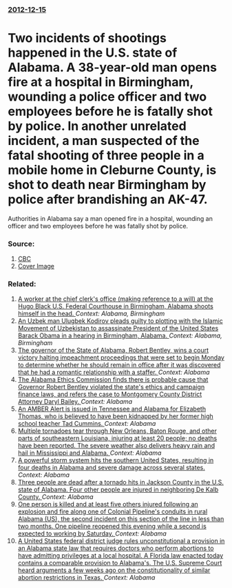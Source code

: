 ### [2012-12-15](/news/2012/12/15/index.md)

# Two incidents of shootings happened in the U.S. state of Alabama. A 38-year-old man opens fire at a hospital in Birmingham, wounding a police officer and two employees before he is fatally shot by police. In another unrelated incident, a man suspected of the fatal shooting of three people in a mobile home in Cleburne County, is shot to death near Birmingham by police after brandishing an AK-47. 

Authorities in Alabama say a man opened fire in a hospital, wounding an officer and two employees before he was fatally shot by police. 


### Source:

1. [CBC](http://www.cbc.ca/news/world/story/2012/12/15/alabama-hospital-shooting.html)
1. [Cover Image](https://i.cbc.ca/1.1584943.1379056017!/httpImage/image.jpg_gen/derivatives/16x9_1180/hi-alabama-hospital-shootin.jpg)

### Related:

1. [A worker at the chief clerk's office (making reference to a will) at the Hugo Black U.S. Federal Courthouse in Birmingham, Alabama shoots himself in the head. ](/news/2012/12/13/a-worker-at-the-chief-clerk-s-office-making-reference-to-a-will-at-the-hugo-black-u-s-federal-courthouse-in-birmingham-alabama-shoots-hi.md) _Context: Alabama, Birmingham_
2. [An Uzbek man Ulugbek Kodirov pleads guilty to plotting with the Islamic Movement of Uzbekistan to assassinate President of the United States Barack Obama in a hearing in Birmingham, Alabama. ](/news/2012/02/10/an-uzbek-man-ulugbek-kodirov-pleads-guilty-to-plotting-with-the-islamic-movement-of-uzbekistan-to-assassinate-president-of-the-united-states.md) _Context: Alabama, Birmingham_
3. [The governor of the State of Alabama, Robert Bentley, wins a court victory halting impeachment proceedings that were set to begin Monday to determine whether he should remain in office after it was discovered that he had a romantic relationship with a staffer. ](/news/2017/04/7/the-governor-of-the-state-of-alabama-robert-bentley-wins-a-court-victory-halting-impeachment-proceedings-that-were-set-to-begin-monday-to.md) _Context: Alabama_
4. [The Alabama Ethics Commission finds there is probable cause that Governor Robert Bentley violated the state's ethics and campaign finance laws, and refers the case to Montgomery County District Attorney Daryl Bailey. ](/news/2017/04/6/the-alabama-ethics-commissiona-finds-there-is-probable-cause-that-governor-robert-bentley-violated-the-state-s-ethics-and-campaign-finance-l.md) _Context: Alabama_
5. [An AMBER Alert is issued in Tennessee and Alabama for Elizabeth Thomas, who is believed to have been kidnapped by her former high school teacher Tad Cummins. ](/news/2017/03/14/an-amber-alert-is-issued-in-tennessee-and-alabama-for-elizabeth-thomas-who-is-believed-to-have-been-kidnapped-by-her-former-high-school-tea.md) _Context: Alabama_
6. [Multiple tornadoes tear through New Orleans, Baton Rouge, and other parts of southeastern Louisiana, injuring at least 20 people; no deaths have been reported. The severe weather also delivers heavy rain and hail in Mississippi and Alabama. ](/news/2017/02/7/multiple-tornadoes-tear-through-new-orleans-baton-rouge-and-other-parts-of-southeastern-louisiana-injuring-at-least-20-people-no-deaths.md) _Context: Alabama_
7. [A powerful storm system hits the southern United States, resulting in four deaths in Alabama and severe damage across several states. ](/news/2017/01/2/a-powerful-storm-system-hits-the-southern-united-states-resulting-in-four-deaths-in-alabama-and-severe-damage-across-several-states.md) _Context: Alabama_
8. [Three people are dead after a tornado hits in Jackson County in the U.S. state of Alabama. Four other people are injured in neighboring De Kalb County. ](/news/2016/11/30/three-people-are-dead-after-a-tornado-hits-in-jackson-county-in-the-u-s-state-of-alabama-four-other-people-are-injured-in-neighboring-de-k.md) _Context: Alabama_
9. [One person is killed and at least five others injured following an explosion and fire along one of Colonial Pipeline's conduits in rural Alabama (US), the second incident on this section of the line in less than two months. One pipeline reopened this evening while a second is expected to working by Saturday. ](/news/2016/10/31/one-person-is-killed-and-at-least-five-others-injured-following-an-explosion-and-fire-along-one-of-colonial-pipeline-s-conduits-in-rural-ala.md) _Context: Alabama_
10. [A United States federal district judge rules unconstitutional a provision in an Alabama state law that requires doctors who perform abortions to have admitting privileges at a local hospital. A Florida law enacted today contains a comparable provision to Alabama's. The U.S. Supreme Court heard arguments a few weeks ago on the constitutionality of similar abortion restrictions in Texas. ](/news/2016/03/25/a-united-states-federal-district-judge-rules-unconstitutional-a-provision-in-an-alabama-state-law-that-requires-doctors-who-perform-abortion.md) _Context: Alabama_
